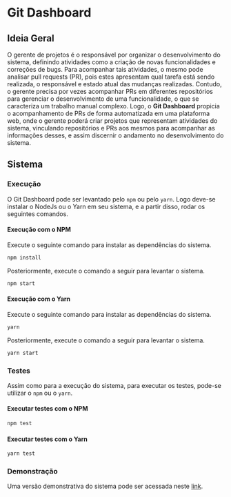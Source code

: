 # Git Dashboard

## Ideia Geral
O gerente de projetos é o responsável por organizar o desenvolvimento do sistema, definindo atividades como a criação de novas funcionalidades e correções de bugs. Para acompanhar tais atividades, o mesmo pode analisar pull requests (PR), pois estes apresentam qual tarefa está sendo realizada, o responsável e estado atual das mudanças realizadas. Contudo, o gerente precisa por vezes acompanhar PRs em diferentes repositórios para gerenciar o desenvolvimento de uma funcionalidade, o que se caracteriza um trabalho manual complexo. Logo, o **Git Dashboard** propicia o acompanhamento de PRs de forma automatizada em uma plataforma web, onde o gerente poderá criar projetos que representam atividades do sistema, vinculando repositórios e PRs aos mesmos para acompanhar as informações desses, e assim discernir o andamento no desenvolvimento do sistema.

## Sistema

### Execução
O Git Dashboard pode ser levantado pelo `npm` ou pelo `yarn`. Logo deve-se instalar o NodeJs ou o Yarn em seu sistema, e a partir disso, rodar os seguintes comandos.

#### Execução com o NPM
Execute o seguinte comando para instalar as dependências do sistema.
```sh
npm install
```
Posteriormente, execute o comando a seguir para levantar o sistema.
```sh
npm start
```

#### Execução com o Yarn
Execute o seguinte comando para instalar as dependências do sistema.
```sh
yarn
```
Posteriormente, execute o comando a seguir para levantar o sistema.
```sh
yarn start
```

### Testes
Assim como para a execução do sistema, para executar os testes, pode-se utilizar o `npm` ou o `yarn`.

#### Executar testes com o NPM
```sh
npm test
```

#### Executar testes com o Yarn
```sh
yarn test
```

### Demonstração
Uma versão demonstrativa do sistema pode ser acessada neste [link](https://git-dashboard.netlify.com/).
